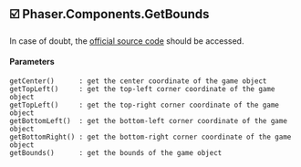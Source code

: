 ## :ballot_box_with_check: Phaser.Components.GetBounds

In case of doubt, the [official source code](https://github.com/photonstorm/phaser) should be accessed.

#### Parameters

```
getCenter()      : get the center coordinate of the game object
getTopLeft()     : get the top-left corner coordinate of the game object
getTopLeft()     : get the top-right corner coordinate of the game object
getBottomLeft()  : get the bottom-left corner coordinate of the game object
getBottomRight() : get the bottom-right corner coordinate of the game object
getBounds()      : get the bounds of the game object
```
